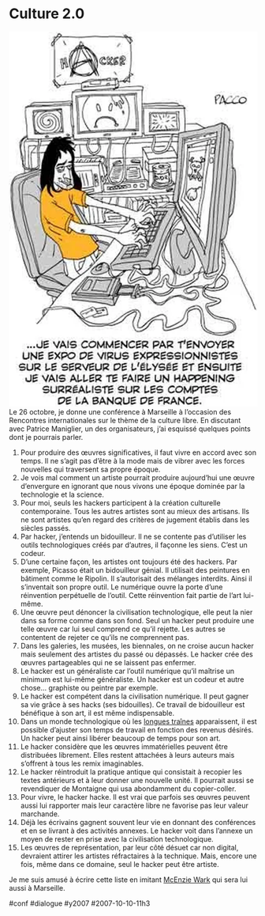 # Culture 2.0

[![Pacco](_i/pacco8.webp)](http://www.fuckingkarma.com)Le 26 octobre, je donne une conférence à Marseille à l’occasion des Rencontres internationales sur le thème de la culture libre. En discutant avec Patrice Maniglier, un des organisateurs, j’ai esquissé quelques points dont je pourrais parler.
1. Pour produire des œuvres significatives, il faut vivre en accord avec son temps. Il ne s’agit pas d’être à la mode mais de vibrer avec les forces nouvelles qui traversent sa propre époque.
2. Je vois mal comment un artiste pourrait produire aujourd’hui une œuvre d’envergure en ignorant que nous vivons une époque dominée par la technologie et la science.
3. Pour moi, seuls les hackers participent à la création culturelle contemporaine. Tous les autres artistes sont au mieux des artisans. Ils ne sont artistes qu’en regard des critères de jugement établis dans les siècles passés.
4. Par hacker, j’entends un bidouilleur. Il ne se contente pas d’utiliser les outils technologiques créés par d’autres, il façonne les siens. C’est un codeur.
5. D’une certaine façon, les artistes ont toujours été des hackers. Par exemple, Picasso était un bidouilleur génial. Il utilisait des peintures en bâtiment comme le Ripolin. Il s’autorisait des mélanges interdits. Ainsi il s’inventait son propre outil. Le numérique ouvre la porte d’une réinvention perpétuelle de l’outil. Cette réinvention fait partie de l’art lui-même.
6. Une œuvre peut dénoncer la civilisation technologique, elle peut la nier dans sa forme comme dans son fond. Seul un hacker peut produire une telle œuvre car lui seul comprend ce qu’il rejette. Les autres se contentent de rejeter ce qu’ils ne comprennent pas.
7. Dans les galeries, les musées, les biennales, on ne croise aucun hacker mais seulement des artistes du passé ou dépassés. Le hacker crée des œuvres partageables qui ne se laissent pas enfermer.
8. Le hacker est un généraliste car l’outil numérique qu’il maîtrise un minimum est lui-même généraliste. Un hacker est un codeur et autre chose… graphiste ou peintre par exemple.
9. Le hacker est compétent dans la civilisation numérique. Il peut gagner sa vie grâce à ses hacks (ses bidouilles). Ce travail de bidouilleur est bénéfique à son art, il est même indispensable.
10. Dans un monde technologique où les [longues traînes](../../2006/12/la-longue-traine-politique.md) apparaissent, il est possible d’ajuster son temps de travail en fonction des revenus désirés. Un hacker peut ainsi libérer beaucoup de temps pour son art.
11. Le hacker considère que les œuvres immatérielles peuvent être distribuées librement. Elles restent attachées à leurs auteurs mais s’offrent à tous les remix imaginables.
12. Le hacker réintroduit la pratique antique qui consistait à recopier les textes antérieurs et à leur donner une nouvelle unité. Il pourrait aussi se revendiquer de Montaigne qui usa abondamment du copier-coller.
13. Pour vivre, le hacker hacke. Il est vrai que parfois ses œuvres peuvent aussi lui rapporter mais leur caractère libre ne favorise pas leur valeur marchande.
14. Déjà les écrivains gagnent souvent leur vie en donnant des conférences et en se livrant à des activités annexes. Le hacker voit dans l’annexe un moyen de rester en prise avec la civilisation technologique.
15. Les œuvres de représentation, par leur côté désuet car non digital, devraient attirer les artistes réfractaires à la technique. Mais, encore une fois, même dans ce domaine, seul le hacker peut être artiste.

Je me suis amusé à écrire cette liste en imitant [McEnzie Wark](http://www.ludiccrew.org/wark/) qui sera lui aussi à Marseille.

#conf #dialogue #y2007 #2007-10-10-11h3
